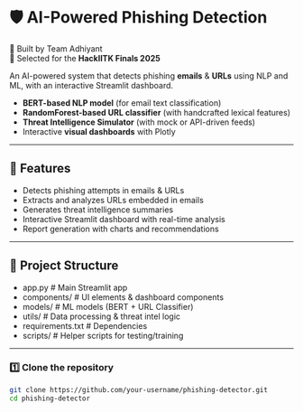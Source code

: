 # 🛡️ AI-Powered Phishing Detection

🚀 Built by Team Adhiyant  
🎉 Selected for the **HackIITK Finals 2025**

An AI-powered system that detects phishing **emails** & **URLs** using NLP and ML, with an interactive Streamlit dashboard.
- **BERT-based NLP model** (for email text classification)
- **RandomForest-based URL classifier** (with handcrafted lexical features)
- **Threat Intelligence Simulator** (with mock or API-driven feeds)
- Interactive **visual dashboards** with Plotly

---

## 🚀 Features
- Detects phishing attempts in emails & URLs
- Extracts and analyzes URLs embedded in emails
- Generates threat intelligence summaries
- Interactive Streamlit dashboard with real-time analysis
- Report generation with charts and recommendations

---

## 📂 Project Structure
- app.py # Main Streamlit app
- components/ # UI elements & dashboard components
- models/ # ML models (BERT + URL Classifier)
- utils/ # Data processing & threat intel logic
- requirements.txt # Dependencies
- scripts/ # Helper scripts for testing/training

---

### 1️⃣ Clone the repository
```bash
git clone https://github.com/your-username/phishing-detector.git
cd phishing-detector

